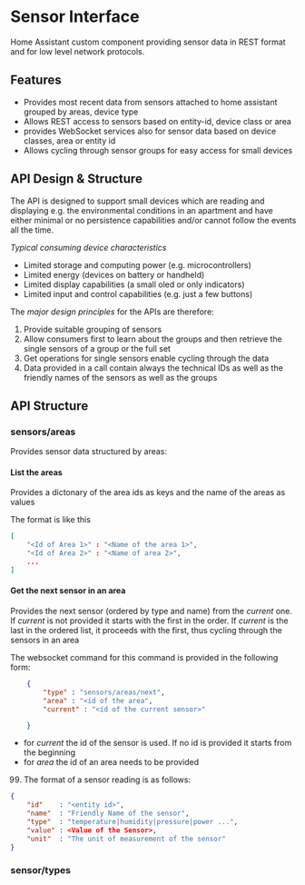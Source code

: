 # Sensor Interface

Home Assistant custom component providing sensor data in REST format and for low level network protocols.

## Features

- Provides most recent data from sensors attached to home assistant grouped by areas, device type
- Allows REST access to sensors based on entity-id, device class or area
- provides WebSocket services also for sensor data based on device classes, area or entity id
- Allows cycling through sensor groups for easy access for small devices

## API Design & Structure

The API is designed to support small devices which are reading and displaying e.g. the environmental conditions in an apartment and have either minimal or no persistence capabilities and/or cannot follow the events all the time.

*Typical consuming device characteristics*

- Limited storage and computing power (e.g. microcontrollers)
- Limited energy (devices on battery or handheld)
- Limited display capabilities (a small oled or only indicators)
- Limited input and control capabilities (e.g. just a few buttons)

The *major design principles* for the APIs are therefore:

1. Provide suitable grouping of sensors
2. Allow consumers first to learn about the groups and then retrieve the single sensors of a group or the full set
3. Get operations for single sensors enable cycling through the data
4. Data provided in a call contain always the technical IDs as well as the friendly names of the sensors as well as the groups

## API Structure

### sensors/areas

Provides sensor data structured by areas:

#### List the areas

Provides a dictonary of the area ids as keys and the name of the areas as values

The format is like this

```json
[
    "<Id of Area 1>" : "<Name of the area 1>",
    "<Id of Area 2>" : "<Name of area 2>",
    ...
]
```

#### Get the next sensor in an area

Provides the next sensor (ordered by type and name) from the _current_ one. If _current_ is not provided it starts with the first in the order. If _current_ is the last in the ordered list, it proceeds with the first, thus cycling through the sensors in an area

The websocket command for this command is provided in the following form:

```json
    {
        "type" : "sensors/areas/next",
        "area" : "<id of the area",
        "current" : "<id of the current sensor>"

    }
```

- for _current_ the id of the sensor is used. If no id is provided it starts from the beginning
- for _area_ the id of an area needs to be provided

99. The format of a sensor reading is as follows:

```json
{
    "id"    : "<entity id>",
    "name"  : "Friendly Name of the sensor",
    "type"  : "temperature|humidity|pressure|power ...",
    "value" : <Value of the Sensor>,
    "unit"  : "The unit of measurement of the sensor"
}
```

### sensor/types
